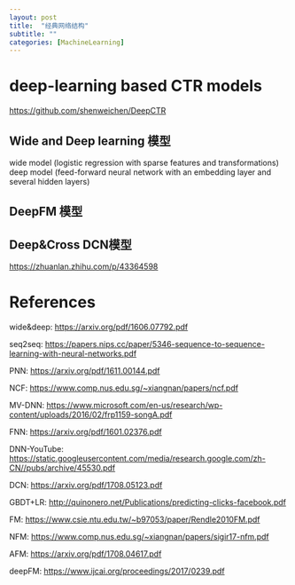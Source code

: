 ```yaml
---
layout: post
title:  "经典网络结构"
subtitle: ""
categories: [MachineLearning]
---
```




# deep-learning based CTR models

https://github.com/shenweichen/DeepCTR


## Wide and Deep learning 模型

wide model (logistic regression with sparse features and transformations)
deep model (feed-forward neural network with an embedding layer and several hidden layers)


## DeepFM 模型



## Deep&Cross DCN模型

https://zhuanlan.zhihu.com/p/43364598




# References

wide&deep: https://arxiv.org/pdf/1606.07792.pdf

seq2seq: https://papers.nips.cc/paper/5346-sequence-to-sequence-learning-with-neural-networks.pdf

PNN: https://arxiv.org/pdf/1611.00144.pdf

NCF: https://www.comp.nus.edu.sg/~xiangnan/papers/ncf.pdf

MV-DNN: https://www.microsoft.com/en-us/research/wp-content/uploads/2016/02/frp1159-songA.pdf

FNN: https://arxiv.org/pdf/1601.02376.pdf

DNN-YouTube: https://static.googleusercontent.com/media/research.google.com/zh-CN//pubs/archive/45530.pdf

DCN: https://arxiv.org/pdf/1708.05123.pdf

GBDT+LR: http://quinonero.net/Publications/predicting-clicks-facebook.pdf

FM: https://www.csie.ntu.edu.tw/~b97053/paper/Rendle2010FM.pdf

NFM: https://www.comp.nus.edu.sg/~xiangnan/papers/sigir17-nfm.pdf

AFM: https://arxiv.org/pdf/1708.04617.pdf

deepFM: https://www.ijcai.org/proceedings/2017/0239.pdf
